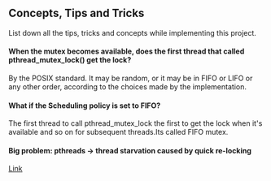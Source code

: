 ## Concepts, Tips and Tricks 
List down all the tips, tricks and concepts while implementing this project.

#### When the mutex becomes available, does the first thread that called pthread_mutex_lock() get the lock?
By the POSIX standard. It may be random, or it may be in FIFO or LIFO or any other order, according to the choices made by the implementation.

#### What if the Scheduling policy is set to FIFO?
The first thread to call pthread_mutex_lock the first to get the lock when it's available and so on for subsequent threads.Its called FIFO mutex.

#### Big problem: pthreads -> thread starvation caused by quick re-locking
[Link](https://stackoverflow.com/questions/12685112/pthreads-thread-starvation-caused-by-quick-re-locking)


